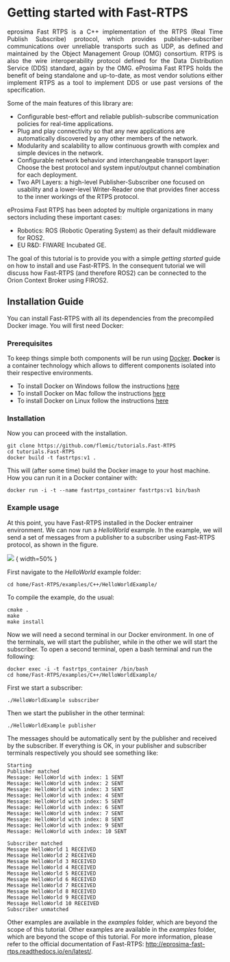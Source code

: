 # Getting started with Fast-RTPS

<p align="justify"> eprosima Fast RTPS is a C++ implementation of the RTPS (Real Time Publish Subscribe) protocol, which provides publisher-subscriber communications over unreliable transports such as UDP, 
as defined and maintained by the Object Management Group (OMG) consortium. RTPS is also the wire interoperability protocol defined for the Data Distribution
Service (DDS) standard, again by the OMG. eProsima Fast RTPS holds the benefit of being standalone and up-to-date, as most vendor solutions either implement RTPS as a tool to implement DDS or use past versions of the specification.
</p>

Some of the main features of this library are:

* Configurable best-effort and reliable publish-subscribe communication policies for real-time applications.
* Plug and play connectivity so that any new applications are automatically discovered by any other members of the network.
* Modularity and scalability to allow continuous growth with complex and simple devices in the network.
* Configurable network behavior and interchangeable transport layer: Choose the best protocol and system input/output channel combination for each deployment.
* Two API Layers: a high-level Publisher-Subscriber one focused on usability and a lower-level Writer-Reader one that provides finer access to the inner workings of the RTPS protocol.

eProsima Fast RTPS has been adopted by multiple organizations in many sectors including these important cases:

* Robotics: ROS (Robotic Operating System) as their default middleware for ROS2.
* EU R&D: FIWARE Incubated GE.

The goal of this tutorial is to provide you with a simple _getting started_ guide on how to install and use Fast-RTPS. In the consequent tutorial we will discuss how Fast-RTPS (and therefore ROS2) can be connected to the Orion Context Broker using FIROS2.

## Installation Guide

You can install Fast-RTPS with all its dependencies from the precompiled Docker image. You will first need Docker:

### Prerequisites

To keep things simple both components will be run using [Docker](https://www.docker.com). **Docker** is a
container technology which allows to different components isolated into their respective environments. 

* To install Docker on Windows follow the instructions [here](https://docs.docker.com/docker-for-windows/)
* To install Docker on Mac follow the instructions [here](https://docs.docker.com/docker-for-mac/)
* To install Docker on Linux follow the instructions [here](https://docs.docker.com/install/)

### Installation

Now you can proceed with the installation.

```console
git clone https://github.com/flemic/tutorials.Fast-RTPS
cd tutorials.Fast-RTPS
docker build -t fastrtps:v1 .
```

This will (after some time) build the Docker image to your host machine. How you can run it in a Docker container with:

```console
docker run -i -t --name fastrtps_container fastrtps:v1 bin/bash
```


### Example usage

At this point, you have Fast-RTPS installed in the Docker entrainer environment. We can now run a _HelloWorld_ example. In the example, we will send a set of messages from a publisher to a subscriber using Fast-RTPS protocol, as shown in the figure. 

![](https://github.com/flemic/tutorials.Fast-RTPS/blob/master/schema.png) { width=50% }

First navigate to the _HelloWorld_ example folder:

```console
cd home/Fast-RTPS/examples/C++/HelloWorldExample/
```

To compile the example, do the usual:

```console
cmake . 
make 
make install
```

Now we will need a second terminal in our Docker environment. In one of the terminals, we will start the publisher, while in the other we will start the subscriber. To open a second terminal, open a bash terminal and run the following:

```console
docker exec -i -t fastrtps_container /bin/bash
cd home/Fast-RTPS/examples/C++/HelloWorldExample/
``` 

First we start a subscriber:

```console
./HelloWorldExample subscriber
```

Then we start the publisher in the other terminal:

```console
./HelloWorldExample publisher
```

The messages should be automatically sent by the publisher and received by the subscriber. If everything is OK, in your publisher and subscriber terminals respectively you should see something like:

```console
Starting 
Publisher matched
Message: HelloWorld with index: 1 SENT
Message: HelloWorld with index: 2 SENT
Message: HelloWorld with index: 3 SENT
Message: HelloWorld with index: 4 SENT
Message: HelloWorld with index: 5 SENT
Message: HelloWorld with index: 6 SENT
Message: HelloWorld with index: 7 SENT
Message: HelloWorld with index: 8 SENT
Message: HelloWorld with index: 9 SENT
Message: HelloWorld with index: 10 SENT
```


```console
Subscriber matched
Message HelloWorld 1 RECEIVED
Message HelloWorld 2 RECEIVED
Message HelloWorld 3 RECEIVED
Message HelloWorld 4 RECEIVED
Message HelloWorld 5 RECEIVED
Message HelloWorld 6 RECEIVED
Message HelloWorld 7 RECEIVED
Message HelloWorld 8 RECEIVED
Message HelloWorld 9 RECEIVED
Message HelloWorld 10 RECEIVED
Subscriber unmatched
```

Other examples are available in the _examples_ folder, which are beyond the scope of this tutorial. Other examples are available in the _examples_ folder, which are beyond the scope of this tutorial. For more information, please refer to the official documentation of Fast-RTPS: http://eprosima-fast-rtps.readthedocs.io/en/latest/.

